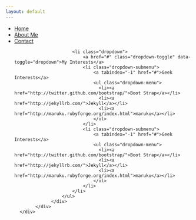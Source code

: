 ```yaml
---
layout: default
---
```

<div class="hero-unit">
<div class="navbar">
      <div class="navbar-inner">
            <div class="container">
                <a class="btn btn-navbar" data-toggle="collapse" data-target=".nav-collapse">
                    <span class="icon-bar"></span>
                    <span class="icon-bar"></span>
                    <span class="icon-bar"></span>
                </a>
                  <div class="nav-collapse collapse">
                      <ul class="nav">
                          <li><a href="http://rogeruvyn.github.com/index.html">Home</a></li>
                          <li><a href="http://rogeruvyn.github.com/personal/interests.html">About Me</a></li>
                          <li><a href="http://rogeruvyn.github.com/personal/contactinfo.html">Contact</a></li>



                          <li class="dropdown">
                              <a href="#" class="dropdown-toggle" data-toggle="dropdown">My Interests</a>
                              <li class="dropdown-submenu">
                                  <a tabindex="-1" href="#">Geek Interests</a>
                                  <ul class="dropdown-menu">
                                    <li><a href="http://twitter.github.com/bootstrap/">Boot Strap</a></li>
                                    <li><a href="http://jekyllrb.com/">Jekyll</a></li>
                                    <li><a href="http://maruku.rubyforge.org/index.html">maruku</a></li>
                                  </ul>
                              </li>
                              <li class="dropdown-submenu">
                                  <a tabindex="-1" href="#">Geek Interests</a>
                                  <ul class="dropdown-menu">
                                    <li><a href="http://twitter.github.com/bootstrap/">Boot Strap</a></li>
                                    <li><a href="http://jekyllrb.com/">Jekyll</a></li>
                                    <li><a href="http://maruku.rubyforge.org/index.html">maruku</a></li>
                                  </ul>
                              </li>
                          </li>
                      </ul>
                  </div>
            </div>
      </div>
</div>
</div>